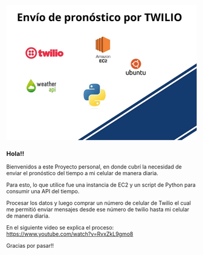![](https://github.com/miltonsito/Proyecto-Env-o-del-Clima/blob/main/imagen_portada.jpg)
### Hola!!

Bienvenidos a este Proyecto personal, en donde cubrí la necesidad de enviar el pronóstico del tiempo a mi celular de manera diaria.

Para esto, lo que utilice fue una instancia de EC2 y un script de Python para consumir una API del tiempo.

Procesar los datos y luego comprar un número de celular de Twilio el cual me permitió enviar mensajes desde ese número de twilio hasta mi celular de manera diaria.

En el siguiente video se explica el proceso:
https://www.youtube.com/watch?v=RvxZkL9gmo8

Gracias por pasar!!




